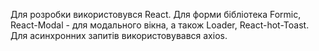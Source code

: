 Для розробки використовувся React. 
Для форми бібліотека Formic, React-Modal - для модального вікна, а також Loader, React-hot-Toast.
Для асинхронних запитів використовувався axios.